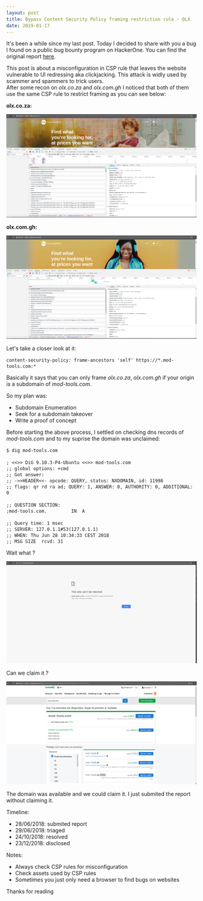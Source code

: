 ```yaml
---
layout: post
title: Bypass Content Security Policy framing restriction rule - OLX
date: 2019-01-17
---
```


It's been a while since my last post. Today I decided to share with you a bug I found on a public bug bounty program on HackerOne. You can find the original report [here](https://hackerone.com/reports/371980).

This post is about a misconfiguration in CSP rule that leaves the website vulnerable to UI redressing aka clickjacking. This attack is widly used by scammer and spammers to trick users.  
After some recon on *olx.co.za* and *olx.com.gh* I noticed that both of them use the same CSP rule to restrict framing as you can see below:

**olx.co.za:**

![image](/images/csp_olx.co.za.png)

**olx.com.gh:** 

![image](/images/csp_olx.com.gh.png)

Let's take a closer look at it:
```
content-security-policy: frame-ancestors 'self' https://*.mod-tools.com:*
```
Basically it says that you can only frame *olx.co.za*, *olx.com.gh* if your origin is a subdomain of *mod-tools.com*.

So my plan was:
* Subdomain Enumeration
* Seek for a subdomain takeover
* Write a proof of concept

Before starting the above process, I settled on checking dns records of *mod-tools.com* and to my suprise the domain was unclaimed:

```
$ dig mod-tools.com 

; <<>> DiG 9.10.3-P4-Ubuntu <<>> mod-tools.com
;; global options: +cmd
;; Got answer:
;; ->>HEADER<<- opcode: QUERY, status: NXDOMAIN, id: 11998
;; flags: qr rd ra ad; QUERY: 1, ANSWER: 0, AUTHORITY: 0, ADDITIONAL: 0

;; QUESTION SECTION:
;mod-tools.com.         IN  A

;; Query time: 1 msec
;; SERVER: 127.0.1.1#53(127.0.1.1)
;; WHEN: Thu Jun 28 10:34:33 CEST 2018
;; MSG SIZE  rcvd: 31
```

Wait what ?

![claim_domain](/images/unclaimed_mod-tools.com.png)

Can we claim it ?

![claim_domain](/images/claim_mod-tools.com.png)

The domain was available and we could claim it. I just submited the report without claiming it.

Timeline:
* 28/06/2018: submited report 
* 29/06/2018: triaged
* 24/10/2018: resolved
* 23/12/2018: disclosed

Notes:
* Always check CSP rules for misconfiguration
* Check assets used by CSP rules
* Sometimes you just only need a browser to find bugs on websites 

Thanks for reading

